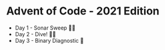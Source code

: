 # Advent of Code - 2021 Edition

- Day 1 - Sonar Sweep 🌟🌟
- Day 2 - Dive! 🌟🌟
- Day 3 - Binary Diagnostic 🌟